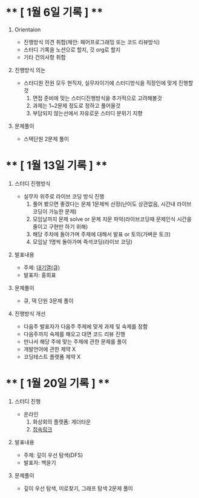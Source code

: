 # ** [ 1월 6일 기록 ] **
1. Orientaion
    - 진행방식 의견 취합(제안: 페어프로그래밍 또는 코드 리뷰방식)
    - 스터디 기록을 노션으로 할지, 깃 org로 할지
    - 기타 건의사항 취합

2. 진행방식 의논
    - 스터디원 전원 모두 현직자, 실무자이기에 스터디방식을 직장인에 맞게 진행할것
        1. 면접 준비에 맞는 스터디진행방식을 추가적으로 고려해볼것
        2. 과제는 1~2문제 정도로 정하고 풀어올것
        3. 부담되지 않는선에서 자유로운 스터디 분위기 지향

3. 문제풀이
    - 스택단원 2문제 풀이
  
# ** [ 1월 13일 기록 ] **
1. 스터디 진행방식
    - 실무자 위주로 라이브 코딩 방식 진행
        1. 풀어 봤으면 좋겠다는 문제 1문제씩 선정(난이도 상관없음, 시간내 라이브코딩이 가능한 문제)
        2. 모임날까지 문제 solve or 문제 지문 파악(라이브코딩때 문제인식 시간을 줄이고 구현만 하기 위해)
        3. 해당 주차에 돌아가며 주제에 대해서 발표 or 토의(가벼운 토크)
        4. 모임날 1명씩 돌아가며 즉석코딩(라이브 코딩)

2. 발표내용
    - 주제: [대기열(큐)](https://github.com/Algorithm-Study-Sadang/Algorithm/tree/main/huipyo/src/week02)
    - 발표자: 홍희표

3. 문제풀이
    - 큐, 덱 단원 3문제 풀이
  
4. 진행방식 개선
    - 다음주 발표자가 다음주 주제에 맞게 과제 및 숙제를 정함
    - 다음주까지 숙제를 해오고 대면 코드 리뷰 진행
    - 만나서 해당 주에 맞는 주제에 관한 문제를 풀이
    - 개발언어에 관한 제약 X
    - 코딩테스트 플랫폼 제약 X

# ** [ 1월 20일 기록 ] **
1. 스터디 진행
    - 온라인
        1. 화상회의 플랫폼: 게더타운
        2. [접속링크](https://app.gather.town/app/0dutElic04Bk19jj/we%20can%20find%20can)

2. 발표내용
    - 주제: 깊이 우선 탐색(DFS)
    - 발표자: 백윤기

3. 문제풀이
    - 깊이 우선 탐색, 미로찾기, 그래프 탐색 2문제 풀이
